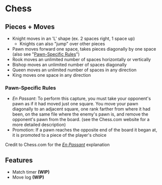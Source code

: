 # Chess

## Pieces + Moves
- Knight moves in an 'L' shape (ex. 2 spaces right, 1 space up) 
  - Knights can also "jump" over other pieces
- Pawn moves forward one space, takes pieces diagonally by one space (also see "<a href="https://github.com/BoltStrike77/Chess#pawn-specific-rules">Pawn-Specific Rules</a>")
- Rook moves an unlimited number of spaces horizontally or vertically
- Bishop moves an unlimited number of spaces diagonally
- Queen moves an unlimited number of spaces in any direction
- King moves one space in any direction

### Pawn-Specific Rules
- *En Passant*: To perform this capture, you must take your opponent's pawn as if it had moved just one square. You move your pawn diagonally to an adjacent square, one rank farther from where it had been, on the same file where the enemy's pawn is, and remove the opponent's pawn from the board. (see the Chess.com website for a more detailed description)
- Promotion: If a pawn reaches the opposite end of the board it began at, it is promoted to a piece of the player's choice

Credit to Chess.com for the *<a href="https://www.chess.com/terms/en-passant">En Passant</a>* explanation

## Features
- Match timer **(WIP)**
- Move log **(WIP)**

